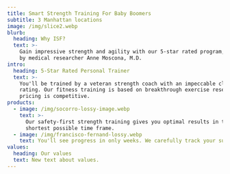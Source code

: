 ```yaml
---
title: Smart Strength Training For Baby Boomers
subtitle: 3 Manhattan locations
image: /img/slice2.webp
blurb:
  heading: Why ISF?
  text: >-
    Gain impressive strength and agility with our 5-star rated program, endorsed
    by medical researcher Anne Moscona, M.D. 
intro:
  heading: 5-Star Rated Personal Trainer
  text: >-
    You'll be trained by a veteran strength coach with an impeccable client
    rating. Our fitness training is based on breakthrough exercise research. Our
    pricing is competitive. 
products:
  - image: /img/socorro-lossy-image.webp
    text: >-
      Our safety-first strength training gives you optimal results in the
      shortest possible time frame.
  - image: /img/francisco-fernand-lossy.webp
    text: You'll see progress in only weeks. We carefully track your success.
values:
  heading: Our values
  text: New text about values.
---
```


